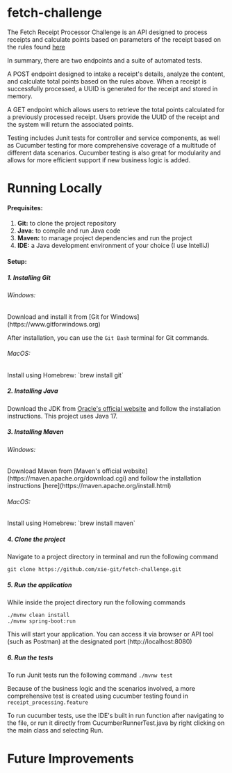 # fetch-challenge
The Fetch Receipt Processor Challenge is an API designed to process receipts and calculate points based on parameters of the receipt based on the rules found [here](https://github.com/fetch-rewards/receipt-processor-challenge/blob/main/README.md)

In summary, there are two endpoints and a suite of automated tests. 

A POST endpoint designed to intake a receipt's details, analyze the content, and calculate total points based on the rules above. When a receipt is successfully processed, a UUID is generated for the receipt and stored in memory.

A GET endpoint which allows users to retrieve the total points calculated for a previously processed receipt. Users provide the UUID of the receipt and the system will return the associated points.

Testing includes Junit tests for controller and service components, as well as Cucumber testing for more comprehensive coverage of a multitude of different data scenarios. Cucumber testing is also great for modularity and allows for more efficient support if new business logic is added. 

<h1>Running Locally</h1>

<h4>Prequisites:</h4>

1. <b>Git:</b> to clone the project repository
2. <b>Java:</b> to compile and run Java code
3. <b>Maven:</b> to manage project dependencies and run the project
4. <b>IDE:</b> a Java development environment of your choice (I use IntelliJ)

<h4>Setup:</h4>

<h5>1. Installing Git</h5>

<h6>Windows:</h6>
Download and install it from [Git for Windows](https://www.gitforwindows.org)

After installation, you can use the `Git Bash` terminal for Git commands.

<h6>MacOS:</h6>
Install using Homebrew: `brew install git`

<h5>2. Installing Java</h5>

Download the JDK from [Oracle's official website](https://www.oracle.com/java/technologies/downloads/#java16)
and follow the installation instructions. This project uses Java 17.

<h5>3. Installing Maven</h5>
   
<h6>Windows:</h6> Download Maven from [Maven's official website](https://maven.apache.org/download.cgi) and follow the installation instructions [here](https://maven.apache.org/install.html)

<h6>MacOS:</h6> Install using Homebrew: `brew install maven`
<h5>4. Clone the project</h5>

Navigate to a project directory in terminal and run the following command

```git clone https://github.com/xie-git/fetch-challenge.git```
<h5>5. Run the application</h5>

While inside the project directory run the following commands

```
./mvnw clean install
./mvnw spring-boot:run
```

This will start your application. You can access it via browser or API tool (such as Postman) at the designated port (http://localhost:8080)
<h5>6. Run the tests</h5>

To run Junit tests run the following command
```./mvnw test```


Because of the business logic and the scenarios involved, a more comprehensive test is created using cucumber testing found in `receipt_processing.feature`

To run cucumber tests, use the IDE's built in run function after navigating to the file, or run it directly from CucumberRunnerTest.java by right clicking on the main class and selecting Run.

<h1>Future Improvements</h1>

